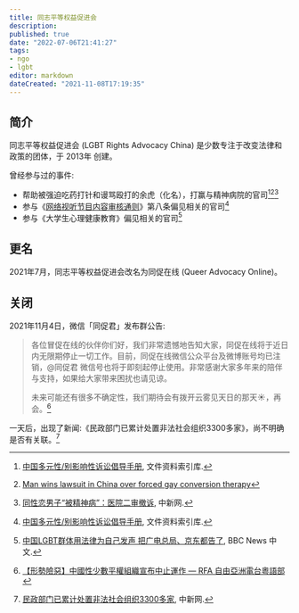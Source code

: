 ```yaml
---
title: 同志平等权益促进会
description:
published: true
date: "2022-07-06T21:41:27"
tags:
- ngo
- lgbt
editor: markdown
dateCreated: "2021-11-08T17:19:35"
---
```


## 简介

同志平等权益促进会 (LGBT Rights Advocacy China) 是少数专注于改变法律和政策的团体，于 2013年 创建。

曾经参与过的事件:

+   帮助被强迫吃药打针和谩骂殴打的余虎（化名），打赢与精神病院的官司[^r_1][^yh_2][^yh_3]
+   参与《[网络视听节目内容审核通则][]》第八条偏见相关的官司[^r_1]
+   参与《大学生心理健康教育》偏见相关的官司[^180118]

[^r_1]: [中国多元性/别影响性诉讼倡导手册](https://cnlgbtdata.com/doc/209/), 文件资料索引库.

[^yh_2]: [Man wins lawsuit in China over forced gay conversion therapy](https://web.archive.org/web/20211105133517/https://apnews.com/article/health-china-beijing-asia-pacific-lawsuits-4d9d955cfbfd401b93f28ef4e9ffa5f8)

[^yh_3]: [同性恋男子“被精神病”：医院二审撤诉](https://web.archive.org/web/20170923055527/http://www.chinanews.com/sh/2017/09-20/8335293.shtml), 中新网.

[网络视听节目内容审核通则]: /rule/行业协会/中国网络视听节目服务协会/网络视听节目内容审核通则.md

[^180118]: [中国LGBT群体用法律为自己发声 把广电总局、京东都告了](https://web.archive.org/web/20181227043513/https://www.bbc.com/zhongwen/simp/world-42729962), BBC News 中文.

## 更名

2021年7月，同志平等权益促进会改名为同促在线 (Queer Advocacy Online)。

## 关闭

2021年11月4日，微信「同促君」发布群公告:

> 各位冒促在线的伙伴你们好，我们非常遗憾地告知大家，同促在线将于近日内无限期停止一切工作。目前，同促在线微信公众平台及微博账号均已注销，@同促君 微信号也将于即刻起停止使用。非常感谢大家多年来的陪伴与支持，如果给大家带来困扰也请见谅。
>
> 未来可能还有很多不确定性，我们期待会有拨开云雾见天日的那天☀，再会。[^qaoc]

[^qaoc]: [【形勢險惡】中國性少數平權組織宣布中止運作 — RFA 自由亞洲電台粵語部](https://web.archive.org/web/20211105102240/https://www.rfa.org/cantonese/news/lgbt-11052021034546.html)

一天后，出现了新闻:《民政部门已累计处置非法社会组织3300多家》，尚不明确是否有关联。[^3300]

[^3300]: [民政部门已累计处置非法社会组织3300多家](https://web.archive.org/web/20211106164335/http://www.chinanews.com/gn/2021/11-05/9602655.shtml), 中新网.
